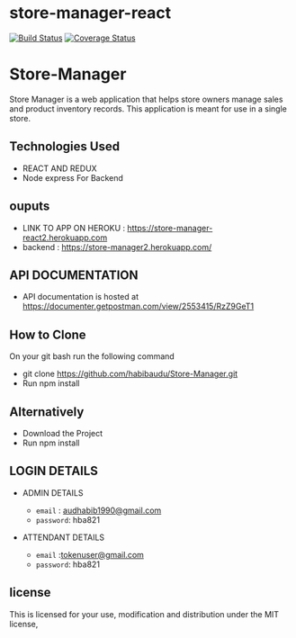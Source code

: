 # store-manager-react

[![Build Status](https://travis-ci.org/habibaudu/store-manager-react.svg?branch=stagging)](https://travis-ci.org/habibaudu/store-manager-react) [![Coverage Status](https://coveralls.io/repos/github/habibaudu/store-manager-react/badge.svg?branch=fetature%2F164495469%2Fimprove-test)](https://coveralls.io/github/habibaudu/store-manager-react?branch=fetature%2F164495469%2Fimprove-test)

# Store-Manager

Store Manager is a web application that helps store owners manage sales and product inventory records. This application is meant for use in a single store.

## Technologies Used

- REACT AND REDUX
- Node express For Backend

## ouputs

- LINK TO APP ON HEROKU : https://store-manager-react2.herokuapp.com
- backend : https://store-manager2.herokuapp.com/

## API DOCUMENTATION

- API documentation is hosted at https://documenter.getpostman.com/view/2553415/RzZ9GeT1

## How to Clone

On your git bash run the following command

- git clone https://github.com/habibaudu/Store-Manager.git
- Run npm install

## Alternatively

- Download the Project
- Run npm install

## LOGIN DETAILS

- ADMIN DETAILS

  - `email` : audhabib1990@gmail.com
  - `password`: hba821

- ATTENDANT DETAILS
  - `email` :tokenuser@gmail.com
  - `password`: hba821

## license

This is licensed for your use, modification and distribution under the MIT license,
